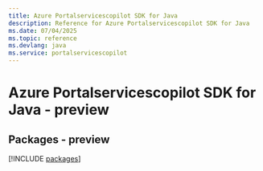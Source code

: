 ```yaml
---
title: Azure Portalservicescopilot SDK for Java
description: Reference for Azure Portalservicescopilot SDK for Java
ms.date: 07/04/2025
ms.topic: reference
ms.devlang: java
ms.service: portalservicescopilot
---
```

# Azure Portalservicescopilot SDK for Java - preview
## Packages - preview
[!INCLUDE [packages](portalservicescopilot-index.md)]